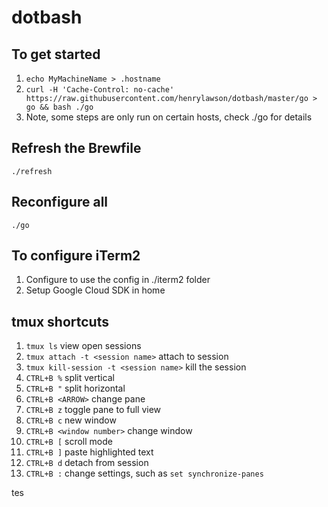 # dotbash

## To get started
1. `echo MyMachineName > .hostname`
1. `curl -H 'Cache-Control: no-cache' https://raw.githubusercontent.com/henrylawson/dotbash/master/go > go && bash ./go`
1. Note, some steps are only run on certain hosts, check ./go for details

## Refresh the Brewfile
`./refresh`

## Reconfigure all
`./go`

## To configure iTerm2
1. Configure to use the config in ./iterm2 folder
1. Setup Google Cloud SDK in home

## tmux shortcuts
1. `tmux ls` view open sessions
1. `tmux attach -t <session name>` attach to session
1. `tmux kill-session -t <session name>` kill the session
1. `CTRL+B %` split vertical
1. `CTRL+B "` split horizontal
1. `CTRL+B <ARROW>` change pane
1. `CTRL+B z` toggle pane to full view
1. `CTRL+B c` new window
1. `CTRL+B <window number>` change window
1. `CTRL+B [` scroll mode
1. `CTRL+B ]` paste highlighted text
1. `CTRL+B d` detach from session
1. `CTRL+B :` change settings, such as `set synchronize-panes`



tes
